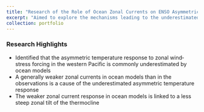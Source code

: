 ```yaml
---
title: "Research of the Role of Ocean Zonal Currents on ENSO Asymmetric Response over Equatorial Pacific Subsurface to External Forcing"
excerpt: "Aimed to explore the mechanisms leading to the underestimated asymmetric response to external wind forcing over equatorial Pacific subsurface via results of ocean models from OMIP2 comparing with oceanic reanalysis data<br/><img src='/images/dynamic_diagram.svg' width='600' height='450' style='background-color:white; display:block; margin:0 auto;'>"
collection: portfolio
---
```


### Research Highlights
- Identified that the asymmetric temperature response to zonal wind‐stress forcing in the western Pacific is commonly underestimated by ocean models
- A generally weaker zonal currents in ocean models than in the observations is a cause of the underestimated asymmetric temperature response
- The weaker zonal current response in ocean models is linked to a less steep zonal tilt of the thermocline

